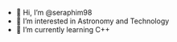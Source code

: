 - 👋 Hi, I’m @seraphim98
- 👀 I’m interested in Astronomy and Technology
- 🌱 I’m currently learning C++

<!---
seraphim98/seraphim98 is a ✨ special ✨ repository because its `README.md` (this file) appears on your GitHub profile.
You can click the Preview link to take a look at your changes.
--->
